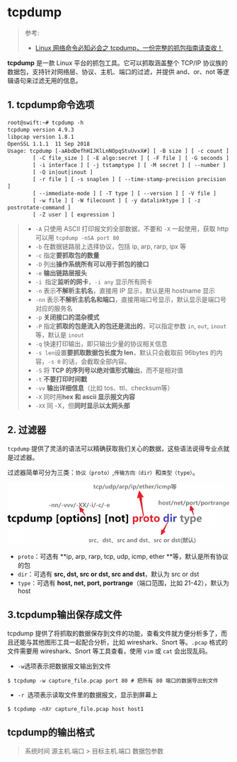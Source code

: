 # tcpdump

> 参考:
>
> -  [Linux 网络命令必知必会之 tcpdump，一份完整的抓包指南请查收！](https://www.cnblogs.com/bakari/p/10748721.html)

**tcpdump** 是一款 Linux 平台的抓包工具。它可以抓取涵盖整个 TCP/IP 协议族的数据包，支持针对网络层、协议、主机、端口的过滤，并提供 and、or、not 等逻辑语句来过滤无用的信息。

## 1. tcpdump命令选项

```shell
root@swift:~# tcpdump -h
tcpdump version 4.9.3
libpcap version 1.8.1
OpenSSL 1.1.1  11 Sep 2018
Usage: tcpdump [-aAbdDefhHIJKlLnNOpqStuUvxX#] [ -B size ] [ -c count ]
		[ -C file_size ] [ -E algo:secret ] [ -F file ] [ -G seconds ]
		[ -i interface ] [ -j tstamptype ] [ -M secret ] [ --number ]
		[ -Q in|out|inout ]
		[ -r file ] [ -s snaplen ] [ --time-stamp-precision precision ]
		[ --immediate-mode ] [ -T type ] [ --version ] [ -V file ]
		[ -w file ] [ -W filecount ] [ -y datalinktype ] [ -z postrotate-command ]
		[ -Z user ] [ expression ]
```

> - `-A` 只使用 ASCII 打印报文的全部数据，不要和 `-X` 一起使用，获取 http 可以用 `tcpdump -nSA port 80`
> - `-b` 在数据链路层上选择协议，包括 ip, arp, rarp, ipx 等
> - `-c` 指定**要抓取包的数量**
> - `-D` 列出**操作系统所有可以用于抓包的接口**
> - `-e` **输出链路层报头**
> - `-i `指定**监听的网卡**，`-i any` 显示所有网卡
> - `-n` 表示**不解析主机名**，直接用 IP 显示，默认是用 hostname 显示
> - `-nn` 表示**不解析主机名和端口**，直接用端口号显示，默认显示是端口号对应的服务名
> - `-p` **关闭接口的混杂模式**
> - `-P` 指定**抓取的包是流入的包还是流出的**，可以指定参数 `in`, `out`, `inout` 等，默认是 `inout`
> - `-q` 快速打印输出，即只输出少量的协议相关信息
> - `-s len`设置**要抓取数据包长度为 len**，默认只会截取前 96bytes 的内容，`-s 0` 的话，会截取全部内容。
> - `-S` 将 **TCP 的序列号以绝对值形式输出**，而不是相对值
> - `-t` **不要打印时间戳**
> - `-vv` **输出详细信息**（比如 tos、ttl、checksum等）
> - `-X` 同时用**hex 和 ascii 显示报文内容**
> - `-XX` 同 -X，但**同时显示以太网头部**

## 2. 过滤器

`tcpdump` 提供了灵活的语法可以精确获取我们关心的数据，这些语法说得专业点就是过滤器。

过滤器简单可分为三类：`协议（proto）`,`传输方向（dir）`和`类型（type）`。

![tcpdump](asserts/tcpdump.png)

- `proto`：可选有 **ip, arp, rarp, tcp, udp, icmp, ether **等，默认是所有协议的包
- `dir`：可选有 **src, dst, src or dst, src and dst**，默认为 src or dst
- `type`：可选有 **host, net, port, portrange**（端口范围，比如 21-42），默认为 host

## 3.tcpdump输出保存成文件

tcpdump 提供了将抓取的数据保存到文件的功能，查看文件就方便分析多了，而且还能与其他图形工具一起配合分析，比如 wireshark、Snort 等。`.pcap` 格式的文件需要用 wireshark、Snort 等工具查看，使用 `vim` 或 `cat` 会出现乱码。

- `-w`选项表示把数据报文输出到文件

```shell
$ tcpdump -w capture_file.pcap port 80 # 把所有 80 端口的数据导出到文件
```

- `-r `选项表示读取文件里的数据报文，显示到屏幕上

```shell
$ tcpdump -nXr capture_file.pcap host host1
```

## tcpdump的输出格式

> 系统时间 源主机.端口 > 目标主机.端口 数据包参数